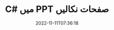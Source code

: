 ---
############################# Static ############################
layout: "auto-gen-merger"
date: 2022-11-11T07:36:18
draft: false
otherformats: tex vdx vsdm vsdx vssm vssx vstm vstx vsx vtx xlam xls xlsb xlsm xlsx xlt

############################# Head ############################
head_title: "C# میں PPT صفحات نکالیں"
head_description: "C# میں کسی PPT فائل سے جلدی سے صفحات نکالیں۔ دستاویزات کے انضمام API کا استعمال کرتے ہوئے منتخب صفحات پر مشتمل نئی دستاویز کو محفوظ کریں۔"

############################# Header ############################
title: "C# میں PPT صفحات نکالیں"
description: "PPT صفحات کو .NET کوڈ کی چند سطروں کے ساتھ نکالیں۔"
bg_image: "https://cms.admin.containerize.com/templates/aspose/App_Themes/V3/images/bg/header1.png"
bg_overlay: false
button:
    enable: true
    icon: "fas fa-arrow-down"
    label: "مفت ٹرائل ڈاؤن لوڈ کریں۔"
    link: "https://downloads.groupdocs.com/merger/net"

############################# SubMenu ############################
submenu:
    enable: true

    left:
        img_alt: "GroupDocs.Merger for .NET"
        image: "https://cms.admin.containerize.com/templates/groupdocs/images/product-logos/90x90-noborder/groupdocs-merger-net.png"
        product: "GroupDocs.Merger"
        platform: ".NET"

    middle:
        button:

            # button loop
            - link: "https://apireference.groupdocs.com/merger/net"
              text: "API حوالہ"

            # button loop
            - link: "https://github.com/groupdocs-merger"
              text: "کوڈ کی مثالیں۔"

            # button loop
            - link: "https://products.groupdocs.app/merger/family"
              text: "لائیو ڈیمو"

            # button loop
            - link: "https://purchase.groupdocs.com/pricing/merger/net"
              text: "قیمتوں کا تعین"

    right:
        link_download: "https://downloads.groupdocs.com/merger"
        link_learn: "https://docs.groupdocs.com/merger/net"
        link_buy: "https://purchase.groupdocs.com"

############################# About ############################
about:
    enable: true
    title: "GroupDocs.Merger for .NET API کے بارے میں"
    content: |
        [GroupDocs.Merger for .NET](/ur/merger/net/) PDF، Microsoft Office (Word, Excel, PowerPoint) سمیت دستاویزات کے فارمیٹس کی ایک وسیع رینج کے درمیان محفوظ طریقے سے ضم اور تقسیم کرنے کا ایک آسان حل پیش کرتا ہے۔ ، OneNote)، OpenDocument، HTML، تصاویر اور بہت سے دوسرے .NET ایپلیکیشنز کے اندر۔ کوڈ کی صرف چند سطریں جوڑ کر، دستاویزات کے کئی آپریشنز انجام دیں جیسے کہ منتقل، ہٹانا، گھمانا، تبادلہ کرنا، نکالنا یا دستاویزات کے اندر موجود صفحات کا رخ تبدیل کرنا۔ دستاویزات کو ضم کرنے والا API صفحہ پر دستاویز کے ڈھانچے، فارمیٹنگ اور مواد کا تجزیہ کرنے کے لیے دستاویز کے صفحات کو بطور تصویر دیکھنے کی حمایت کرتا ہے۔
        
        GroupDocs.Merger API کارپوریٹ حل کے لیے ایک صحیح انتخاب ہے جس کے لیے فائل پیج کو نکالنے کی خصوصیات کی ضرورت ہے۔ یہ APIs تمام بڑے آپریٹنگ سسٹمز اور پلیٹ فارمز بشمول .NET Framework, .NET Standard, .NET Core, Mono پر اچھی طرح سے تعاون یافتہ ہیں۔

############################# Steps ############################
steps:
    enable: true
    title_left: ".NET میں PPT فائل کے صفحات نکالیں"
    content_left: |
        [GroupDocs.Merger for .NET](/ur/merger/net/) C# ڈویلپرز کے لیے مطلوبہ صفحات کو PPT فائل سے نکالنا اور اسے بطور محفوظ کرنا آسان بناتا ہے۔ ایک نئی فائل جس میں چند آسان مراحل کو لاگو کرکے منتخب صفحات پر مشتمل ہے۔
        
        * صفحہ نمبروں کے ساتھ **ExtractOptions** کو شروع کریں جو نتیجے میں دستاویز میں ظاہر ہونا چاہیے۔
        * **انضمام** کی نئی مثال بنائیں اور ماخذ دستاویز کا راستہ بطور کنسٹرکٹر پیرامیٹر پاس کریں۔
        * **ExtractPages** کو کال کریں اور **ExtractOptions** آبجیکٹ پاس کریں۔
        * **محفوظ کریں** کو کال کریں اور نتیجے میں دستاویز کو محفوظ کرنے کے لیے فائل کا راستہ بتا دیں۔

    title_right: "سسٹم کے تقاضے"
    content_right: |
        GroupDocs.Merger for .NET APIs تمام بڑے پلیٹ فارمز اور آپریٹنگ سسٹمز پر تعاون یافتہ ہیں۔ ذیل کے کوڈ پر عمل کرنے سے پہلے، براہ کرم یقینی بنائیں کہ آپ کے سسٹم پر درج ذیل شرائط انسٹال ہیں۔

        * آپریٹنگ سسٹمز: مائیکروسافٹ ونڈوز، لینکس، میک او ایس
        * ترقیاتی ماحول: Visual Studio, Xamarin, MonoDevelop
        * فریم ورکس: .NET Framework, .NET Standard, .NET Core, Mono
        * GroupDocs.Merger for .NET کا تازہ ترین ورژن [NuGet](https://www.nuget.org/packages/groupdocs.merger) سے ڈاؤن لوڈ کریں۔
         
    code: |
     {{% merger/additional-styles %}}
     {{< merger/code-merger title="C# مثال کے کوڈ کا استعمال کرتے ہوئے PPT فائل کے صفحات کو کیسے نکالا جائے۔">}}

        ```csharp    
        // GroupDocs.Merger API کا استعمال کرتے ہوئے PPT فائل کے صفحات نکالیں۔
        // منتخب صفحہ نمبروں کے ساتھ ExtractOptions کلاس شروع کریں۔
        ExtractOptions extractOptions = new ExtractOptions(new int[] { 2, 5 });

        // ان پٹ PPT دستاویز کے ساتھ فوری انضمام
        using (Merger merger = new Merger("input.ppt"))
          {
            // ExtractPages طریقہ کو کال کریں اور ExtractOptions کو اس پر اعتراض پاس کریں۔
            merger.ExtractPages(extractOptions);
    
            // نکالے گئے صفحات کے ساتھ آؤٹ پٹ دستاویز کو محفوظ کرنے کے لیے Save طریقہ پر کال کریں۔
            merger.Save("output.ppt");
          }
        ```
     {{< /merger/code-merger >}}

############################# Demos ############################
demos:
    enable: true
    title: "لائیو ڈیمو - آن لائن PPT صفحات نکالیں۔"
    content: |
       [GroupDocs.Merger Live Demos](https://products.groupdocs.app/splitter/extract-pages/ppt) ویب سائٹ پر جا کر ابھی PPT فائل کے صفحات نکالیں۔
       لائیو ڈیمو کے درج ذیل فوائد ہیں۔
        
############################# About Formats ############################
about_formats:
    enable: true

############################# More Formats ############################
more_formats:
    enable: true
    title: "دیگر دستاویزی شکلوں سے صفحات نکالیں۔"
    content: |
        فائل فارمیٹس اور امیجز کے لیے .NET دستاویزات کا انضمام اور تقسیم API۔ کچھ مشہور فائل فارمیٹس کو نکالیں جیسا کہ ذیل میں بتایا گیا ہے۔

############################# Back to top ###############################
back_to_top:
    enable: true
---